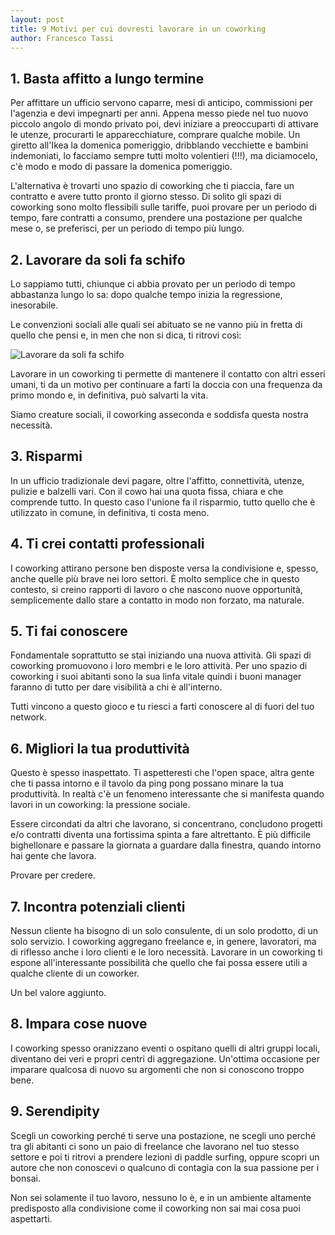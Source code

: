 ```yaml
---
layout: post
title: 9 Motivi per cui dovresti lavorare in un coworking
author: Francesco Tassi
---
```


##  1. Basta affitto a lungo termine

Per affittare un ufficio servono caparre, mesi di anticipo, commissioni per l'agenzia e devi impegnarti per anni. Appena messo piede nel tuo nuovo piccolo angolo di mondo privato poi, devi iniziare a preoccuparti di attivare le utenze, procurarti le apparecchiature, comprare qualche mobile. Un giretto all'Ikea la domenica pomeriggio, dribblando vecchiette e bambini indemoniati, lo facciamo sempre tutti molto volentieri (!!!), ma diciamocelo, c'è modo e modo di passare la domenica pomeriggio.

L'alternativa è trovarti uno spazio di coworking che ti piaccia, fare un contratto e avere tutto pronto il giorno stesso. Di solito gli spazi di coworking sono molto flessibili sulle tariffe, puoi provare per un periodo di tempo, fare contratti a consumo, prendere una postazione per qualche mese o, se preferisci, per un periodo di tempo più lungo. 

##  2. Lavorare da soli fa schifo

Lo sappiamo tutti, chiunque ci abbia provato per un periodo di tempo abbastanza lungo lo sa: dopo qualche tempo inizia la regressione, inesorabile. 

Le convenzioni sociali alle quali sei abituato se ne vanno più in fretta di quello che pensi e, in men che non si dica, ti ritrovi così: 

![Lavorare da soli fa schifo][social-skills]

Lavorare in un coworking ti permette di mantenere il contatto con altri esseri umani, ti da un motivo per continuare a farti la doccia con una frequenza da primo mondo e, in definitiva, può salvarti la vita.

Siamo creature sociali, il coworking asseconda e soddisfa questa nostra necessità.

##  3. Risparmi

In un ufficio tradizionale devi pagare, oltre l'affitto, connettività, utenze, pulizie e balzelli vari. Con il cowo hai una quota fissa, chiara e che comprende tutto. In questo caso l'unione fa il risparmio, tutto quello che è utilizzato in comune, in definitiva, ti costa meno.

##  4. Ti crei contatti professionali

I coworking attirano persone ben disposte versa la condivisione e, spesso, anche quelle più brave nei loro settori. È molto semplice che in questo contesto, si creino rapporti di lavoro o che nascono nuove opportunità, semplicemente dallo stare a contatto in modo non forzato, ma naturale.

##  5. Ti fai conoscere

Fondamentale soprattutto se stai iniziando una nuova attività. Gli spazi di coworking promuovono i loro membri e le loro attività. Per uno spazio di coworking i suoi abitanti sono la sua linfa vitale quindi i buoni manager faranno di tutto per dare visibilità a chi è all'interno. 

Tutti vincono a questo gioco e tu riesci a farti conoscere al di fuori del tuo network.

##  6. Migliori la tua produttività

Questo è spesso inaspettato. Ti aspetteresti che l'open space, altra gente che ti passa intorno e il tavolo da ping pong possano minare la tua produttività. In realtà c'è un fenomeno interessante che si manifesta quando lavori in un coworking: la pressione sociale. 

Essere circondati da altri che lavorano, si concentrano, concludono progetti e/o contratti diventa una fortissima spinta a fare altrettanto. È più difficile bighellonare e passare la giornata a guardare dalla finestra, quando intorno hai gente che lavora.

Provare per credere.

##  7. Incontra potenziali clienti

Nessun cliente ha bisogno di un solo consulente, di un solo prodotto, di un solo servizio. I coworking aggregano freelance e, in genere, lavoratori, ma di riflesso anche i loro clienti e le loro necessità. Lavorare in un coworking ti espone all'interessante possibilità che quello che fai possa essere utili a qualche cliente di un coworker.

Un bel valore aggiunto.

##  8. Impara cose nuove

I coworking spesso oranizzano eventi o ospitano quelli di altri gruppi locali, diventano dei veri e propri centri di aggregazione. Un'ottima occasione per imparare qualcosa di nuovo su argomenti che non si conoscono troppo bene.

##  9. Serendipity

Scegli un coworking perché ti serve una postazione, ne scegli uno perché tra gli abitanti ci sono un paio di freelance che lavorano nel tuo stesso settore e poi ti ritrovi a prendere lezioni di paddle surfing, oppure scopri un autore che non conoscevi o qualcuno di contagia con la sua passione per i bonsai.

Non sei solamente il tuo lavoro, nessuno lo è, e in un ambiente altamente predisposto alla condivisione come il coworking non sai mai cosa puoi aspettarti.

[social-skills]: http://www.cowo42.com/img/posts/social-skills.png
